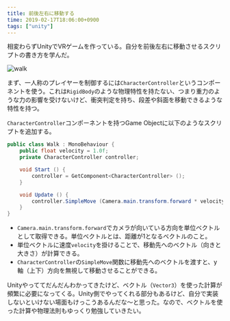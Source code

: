 ```yaml
---
title: 前後左右に移動する
time: 2019-02-17T18:06:00+0900
tags: ["unity"]
---
```


相変わらずUnityでVRゲームを作っている。自分を前後左右に移動させるスクリプトの書き方を学んだ。

![walk](/images/posts/57/walk.gif)

まず、一人称のプレイヤーを制御するには`CharacterController`というコンポーネントを使う。これは`RigidBody`のような物理特性を持たない、つまり重力のような力の影響を受けないけど、衝突判定を持ち、段差や斜面を移動できるような特性を持つ。

`CharacterController`コンポーネントを持つGame Objectに以下のようなスクリプトを追加する。

```csharp
public class Walk : MonoBehaviour {
    public float velocity = 1.0f;
    private CharacterController controller;

    void Start () {
        controller = GetComponent<CharacterController> ();
    }

    void Update () {
        controller.SimpleMove (Camera.main.transform.forward * velocity);
    }
}
```

* `Camera.main.transform.forward`でカメラが向いている方向を単位ベクトルとして取得できる。単位ベクトルとは、距離が1となるベクトルのこと。
* 単位ベクトルに速度`velocity`を掛けることで、移動先へのベクトル（向きと大きさ）が計算できる。
* `CharacterController`の`SimpleMove`関数に移動先へのベクトルを渡すと、y軸（上下）方向を無視して移動させることができる。

Unityやっててだんだんわかってきたけど、ベクトル（`Vector3`）を使った計算が頻繁に必要になってくる。Unity側でやってくれる部分もあるけど、自分で実装しないといけない場面もけっこうあるんだな〜と思った。なので、ベクトルを使った計算や物理法則もゆっくり勉強していきたい。
